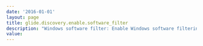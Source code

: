 ```yaml
---
date: '2016-01-01'
layout: page
title: glide.discovery.enable.software_filter
description: "Windows software filter: Enable Windows software filtering for Discovery. "
value:  
---
```

